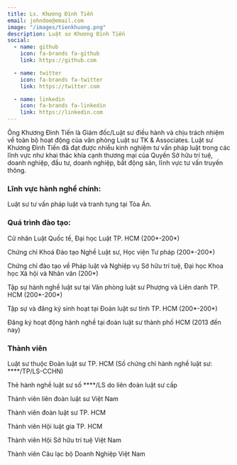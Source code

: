 ```yaml
---
title: Ls. Khương Đình Tiến
email: johndoe@email.com
image: "/images/tienkhuong.png"
description: Luật sư Khương Đình Tiến
social:
  - name: github
    icon: fa-brands fa-github
    link: https://github.com

  - name: twitter
    icon: fa-brands fa-twitter
    link: https://twitter.com

  - name: linkedin
    icon: fa-brands fa-linkedin
    link: https://linkedin.com
---
```


Ông Khương Đình Tiến là Giám đốc/Luật sư điều hành và chịu trách nhiệm về toàn bộ hoạt động của văn phòng Luật sư TK & Associates. Luật sư Khương Đình Tiến đã đạt được nhiều kinh nghiệm tư vấn pháp luật trong các lĩnh vực như khai thác khía cạnh thương mại của Quyền Sở hữu trí tuệ, doanh nghiệp, đầu tư, doanh nghiệp, bất động sản, lĩnh vực tư vấn truyền thông.

### Lĩnh vực hành nghề chính:

Luật sư tư vấn pháp luật và tranh tụng tại Tòa Án.

### Quá trình đào tạo:

Cử nhân Luật Quốc tế, Đại học Luật TP. HCM (200*-200*)

Chứng chỉ Khoá Đào tạo Nghề Luật sư, Học viện Tư pháp (200*-200*)

Chứng chỉ đào tạo về Pháp luật và Nghiệp vụ Sở hữu trí tuệ, Đại học Khoa học Xã hội và Nhân văn (200*)

Tập sự hành nghề luật sư tại Văn phòng luật sư Phượng và Liên danh TP. HCM (200*-200*)

Tập sự và đăng ký sinh hoạt tại Đoàn luật sư tỉnh TP. HCM (200*-200*)

Đăng ký hoạt động hành nghề tại đoàn luật sư thành phố HCM (2013 đến nay)

### Thành viên

Luật sư thuộc Đoàn luật sư TP. HCM (Số chứng chỉ hành nghề luật sư: ****/TP/LS-CCHN)

Thẻ hành nghề luật sư số ****/LS do liên đoàn luật sư cấp

Thành viên liên đoàn luật sư Việt Nam

Thành viên đoàn luật sư TP. HCM

Thành viên Hội luật gia TP. HCM

Thành viên Hội Sở hữu trí tuệ Việt Nam

Thành viên Câu lạc bộ Doanh Nghiệp Việt Nam



